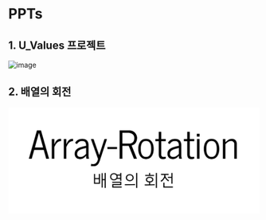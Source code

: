 # PPTs

## 1. U_Values 프로젝트

![image](https://user-images.githubusercontent.com/79824434/129450432-12020ff0-7463-41eb-97be-0fa36fc9bb4c.png)


## 2. 배열의 회전

![image-20210819222115173](README.assets/image-20210819222115173.png)

